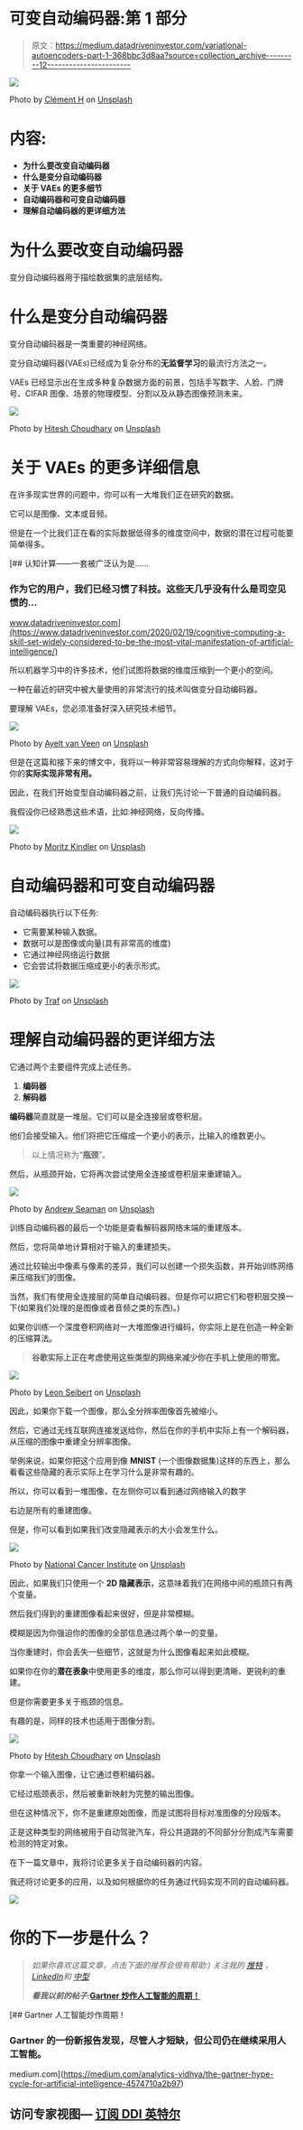 # 可变自动编码器:第 1 部分

> 原文：<https://medium.datadriveninvestor.com/variational-autoencoders-part-1-368bbc3d8aa?source=collection_archive---------12----------------------->

![](img/daaa2b730325f68cefcd08b2217704fe.png)

Photo by [Clément H](https://unsplash.com/@clemhlrdt?utm_source=medium&utm_medium=referral) on [Unsplash](https://unsplash.com?utm_source=medium&utm_medium=referral)

# 内容:

*   **为什么要改变自动编码器**
*   **什么是变分自动编码器**
*   **关于 VAEs 的更多细节**
*   **自动编码器和可变自动编码器**
*   **理解自动编码器的更详细方法**

# 为什么要改变自动编码器

变分自动编码器用于描绘数据集的底层结构。

# 什么是变分自动编码器

变分自动编码器是一类重要的神经网络。

变分自动编码器(VAEs)已经成为复杂分布的**无监督学习**的最流行方法之一。

VAEs 已经显示出在生成多种复杂数据方面的前景，包括手写数字、人脸、门牌号、CIFAR 图像、场景的物理模型、分割以及从静态图像预测未来。

![](img/4496050cc61b8e6dd897d23348015fe8.png)

Photo by [Hitesh Choudhary](https://unsplash.com/@hiteshchoudhary?utm_source=medium&utm_medium=referral) on [Unsplash](https://unsplash.com?utm_source=medium&utm_medium=referral)

# 关于 VAEs 的更多详细信息

在许多现实世界的问题中，你可以有一大堆我们正在研究的数据。

它可以是图像、文本或音频。

但是在一个比我们正在看的实际数据低得多的维度空间中，数据的潜在过程可能要简单得多。

[](https://www.datadriveninvestor.com/2020/02/19/cognitive-computing-a-skill-set-widely-considered-to-be-the-most-vital-manifestation-of-artificial-intelligence/) [## 认知计算——一套被广泛认为是……

### 作为它的用户，我们已经习惯了科技。这些天几乎没有什么是司空见惯的…

www.datadriveninvestor.com](https://www.datadriveninvestor.com/2020/02/19/cognitive-computing-a-skill-set-widely-considered-to-be-the-most-vital-manifestation-of-artificial-intelligence/) 

所以机器学习中的许多技术，他们试图将数据的维度压缩到一个更小的空间。

一种在最近的研究中被大量使用的非常流行的技术叫做变分自动编码器。

要理解 VAEs，您必须准备好深入研究技术细节。

![](img/a13e99ed5a5c77b1cb57168dd9661a23.png)

Photo by [Ayelt van Veen](https://unsplash.com/@ayeltvanveen?utm_source=medium&utm_medium=referral) on [Unsplash](https://unsplash.com?utm_source=medium&utm_medium=referral)

但是在这篇和接下来的博文中，我将以一种非常容易理解的方式向你解释，这对于你的**实际实现非常有用。**

因此，在我们开始变型自动编码器之前，让我们先讨论一下普通的自动编码器。

我假设你已经熟悉这些术语，比如:神经网络，反向传播。

![](img/1e525d3b58b523ab9b3c295e7378b40b.png)

Photo by [Moritz Kindler](https://unsplash.com/@moritz_photography?utm_source=medium&utm_medium=referral) on [Unsplash](https://unsplash.com?utm_source=medium&utm_medium=referral)

# 自动编码器和可变自动编码器

自动编码器执行以下任务:

*   它需要某种输入数据。
*   数据可以是图像或向量(具有非常高的维度)
*   它通过神经网络运行数据
*   它会尝试将数据压缩成更小的表示形式。

![](img/c32226f867ee658652d005a0328b1e20.png)

Photo by [Traf](https://unsplash.com/@traf?utm_source=medium&utm_medium=referral) on [Unsplash](https://unsplash.com?utm_source=medium&utm_medium=referral)

# **理解自动编码器的更详细方法**

它通过两个主要组件完成上述任务。

1.  **编码器**
2.  **解码器**

**编码器**简直就是一堆层。它们可以是全连接层或卷积层。

他们会接受输入。他们将把它压缩成一个更小的表示，比输入的维数更小。

> 以上情况称为“**瓶颈**”。

然后，从瓶颈开始，它将再次尝试使用全连接或卷积层来重建输入。

![](img/874517ce68cdc9e58abe73350f9f0ebe.png)

Photo by [Andrew Seaman](https://unsplash.com/@amseaman?utm_source=medium&utm_medium=referral) on [Unsplash](https://unsplash.com?utm_source=medium&utm_medium=referral)

训练自动编码器的最后一个功能是查看解码器网络末端的重建版本。

然后，您将简单地计算相对于输入的重建损失。

通过比较输出中像素与像素的差异，我们可以创建一个损失函数，并开始训练网络来压缩我们的图像。

当然，我们有使用全连接层的简单自动编码器。但是你可以把它们和卷积层交换一下(如果我们处理的是图像或者音频之类的东西)。)

如果你训练一个深度卷积网络对一大堆图像进行编码，你实际上是在创造一种全新的压缩算法。

> **谷歌实际上正在考虑使用这些类型的网络来减少你在手机上使用的带宽。**

![](img/6df9efb449377a34266c1ee1edf1d95b.png)

Photo by [Leon Seibert](https://unsplash.com/@yapics?utm_source=medium&utm_medium=referral) on [Unsplash](https://unsplash.com?utm_source=medium&utm_medium=referral)

因此，如果你下载一个图像，那么全分辨率图像首先被缩小。

然后，它通过无线互联网连接发送给你，然后在你的手机中实际上有一个解码器，从压缩的图像中重建全分辨率图像。

举例来说，如果你把这个应用到像 **MNIST** (一个图像数据集)这样的东西上，那么看看这些隐藏的表示实际上在学习什么是非常有趣的。

所以，你可以看到一堆图像，在左侧你可以看到通过网络输入的数字

右边是所有的重建图像。

但是，你可以看到如果我们改变隐藏表示的大小会发生什么。

![](img/162c7cac6eb8ee74d92d7478e6fed87b.png)

Photo by [National Cancer Institute](https://unsplash.com/@nci?utm_source=medium&utm_medium=referral) on [Unsplash](https://unsplash.com?utm_source=medium&utm_medium=referral)

因此，如果我们只使用一个 **2D 隐藏表示**，这意味着我们在网络中间的瓶颈只有两个变量。

然后我们得到的重建图像看起来很好，但是非常模糊。

模糊是因为你强迫你的图像的全部信息通过两个单一的变量。

当你重建时，你会丢失一些细节，这就是为什么图像看起来如此模糊。

如果你在你的**潜在表象**中使用更多的维度，那么你可以得到更清晰、更锐利的重建。

但是你需要更多关于瓶颈的信息。

有趣的是，同样的技术也适用于图像分割。

![](img/6ce9105194ec3572108b7507449491ea.png)

Photo by [Hitesh Choudhary](https://unsplash.com/@hiteshchoudhary?utm_source=medium&utm_medium=referral) on [Unsplash](https://unsplash.com?utm_source=medium&utm_medium=referral)

你拿一个输入图像，让它通过卷积编码器。

它经过瓶颈表示，然后被重新映射为完整的输出图像。

但在这种情况下，你不是重建原始图像，而是试图将目标对准图像的分段版本。

正是这种类型的网络被用于自动驾驶汽车，将公共道路的不同部分分割成汽车需要检测的特定对象。

在下一篇文章中，我将讨论更多关于自动编码器的内容。

我还将讨论更多的应用，以及如何根据你的任务通过代码实现不同的自动编码器。

![](img/488da3bd330d200f1dba5ee6793e6270.png)

# 你的下一步是什么？

> *如果你喜欢这篇文章，点击下面的推荐会很有帮助:)
> 关注我的* [*推特*](https://twitter.com/imPraveenPareek) *，*[*LinkedIn*](https://www.linkedin.com/in/praveenpareek/)*和* [*中型*](https://medium.com/@praveen.pareek)
> 
> ***看我以前的帖子:***[**Gartner 炒作人工智能的周期！**](https://medium.com/analytics-vidhya/the-gartner-hype-cycle-for-artificial-intelligence-4574710a2b97)

[](https://medium.com/analytics-vidhya/the-gartner-hype-cycle-for-artificial-intelligence-4574710a2b97) [## Gartner 人工智能炒作周期！

### Gartner 的一份新报告发现，尽管人才短缺，但公司仍在继续采用人工智能。

medium.com](https://medium.com/analytics-vidhya/the-gartner-hype-cycle-for-artificial-intelligence-4574710a2b97) 

## 访问专家视图— [订阅 DDI 英特尔](https://datadriveninvestor.com/ddi-intel)